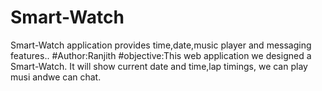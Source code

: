 # Smart-Watch
Smart-Watch application provides time,date,music player and messaging features..
#Author:Ranjith 
#objective:This web application we designed a Smart-Watch. It will show current date and time,lap timings, we can play musi andwe can chat.
